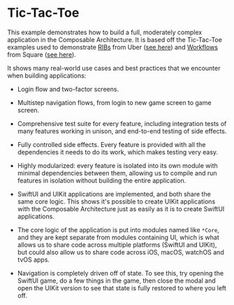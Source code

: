 # Tic-Tac-Toe

This example demonstrates how to build a full, moderately complex application in the Composable Architecture. It is based off the Tic-Tac-Toe examples used to demonstrate [RIBs](https://github.com/uber/RIBs) from Uber ([see here](https://github.com/uber/RIBs/tree/master/ios/tutorials)) and [Workflows](https://github.com/square/workflow) from Square ([see here](https://github.com/square/workflow-swift/tree/main/Samples/TicTacToe)).

It shows many real-world use cases and best practices that we encounter when building applications:

* Login flow and two-factor screens.

* Multistep navigation flows, from login to new game screen to game screen.

* Comprehensive test suite for every feature, including integration tests of many features working in unison, and end-to-end testing of side effects.

* Fully controlled side effects. Every feature is provided with all the dependencies it needs to do its work, which makes testing very easy.

* Highly modularized: every feature is isolated into its own module with minimal dependencies between them, allowing us to compile and run features in isolation without building the entire application.

* SwiftUI and UIKit applications are implemented, and both share the same core logic. This shows it's possible to create UIKit applications with the Composable Architecture just as easily as it is to create SwiftUI applications.

* The core logic of the application is put into modules named like `*Core`, and they are kept separate from modules containing UI, which is what allows us to share code across multiple platforms (SwiftUI and UIKit), but could also allow us to share code across iOS, macOS, watchOS and tvOS apps.

* Navigation is completely driven off of state. To see this, try opening the SwiftUI game, do a few things in the game, then close the modal and open the UIKit version to see that state is fully restored to where you left off.
